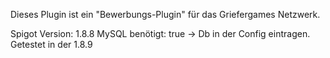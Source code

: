 Dieses Plugin ist ein "Bewerbungs-Plugin" für das Griefergames Netzwerk.

Spigot Version: 1.8.8
MySQL benötigt: true
 -> Db in der Config eintragen.
Getestet in der 1.8.9
